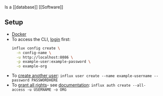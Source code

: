 Is a [[database]] [[Software]]
## Setup
- [Docker](https://hub.docker.com/_/influxdb/)
- To access the CLI, [login](https://docs.influxdata.com/influxdb/v2.4/tools/influx-cli/?t=Windows#authenticate-with-a-username-and-password) first:
	```sh
	influx config create \
	  -n config-name \
	  -u http://localhost:8086 \
	  -p example-user:example-password \
	  -o example-org
	```
- To [create another user](https://docs.influxdata.com/influxdb/v2.7/reference/cli/influx/user/create/): `influx user create --name example-username --password PASSWORDHERE`
- To [grant all rights](https://stackoverflow.com/questions/72633323/create-user-in-influxdb-v2-with-role-owner-or-assign-role-to-a-user-later)- see [documentation](https://docs.influxdata.com/influxdb/v2.7/reference/cli/influx/auth/create/): `influx auth create --all-access -u USERNAME -o ORG`